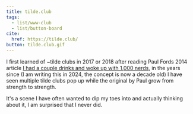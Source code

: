 ```yaml
---
title: tilde.club
tags:
  - list/www-club
  - list/button-board
cite:
  href: https://tilde.club/
button: tilde.club.gif
---
```


I first learned of ~tilde clubs in 2017 or 2018 after reading Paul Fords 2014 article [I had a couple drinks and woke up with 1,000 nerds](https://medium.com/message/tilde-club-i-had-a-couple-drinks-and-woke-up-with-1-000-nerds-a8904f0a2ebf), in the years since (I am writing this in 2024, the concept is now a decade old) I have seen multiple tilde clubs pop up while the original by Paul grow from strength to strength.

It's a scene I have often wanted to dip my toes into and actually thinking about it, I am surprised that I never did.
